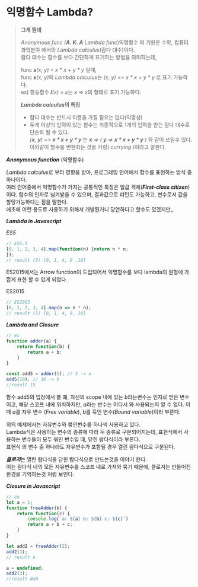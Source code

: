 <h1>익명함수 Lambda?</h1>

> <b>그게 뭔데</b>
>
> <i>Anonymous func (<b>A. K. A</b> Lambda func</i>)익명함수 의 기원은 수학, 컴퓨터과학분야 에서의 <i>Lambda calculus</i>(람다 대수)이다.<br/>람다 대수는 함수를 보다 간단하게 표기하는 방법을 의미하는데,
>
> func <i><b>s</b>(x, y) = x * x + y * y</i> 일때,<br/>func <i><b>s</b>(x, y)</i>의 <i>Lambda calculus</i>는 <i>(x, y) => x * x + y * y</i> 로 표기 가능하다.<br/>ex) 항등함수 <i><b>I</b>(x) = x</i>는  <i>x => x</i>의 형태로 표기 가능하다.
>
>  <b><i>Lambda calculus</i>의 특징</b>
>
> * 람다 대수는 반드시 이름을 가질 필요는 없다(익명성)  
> * 두개 이상의 입력이 있는 함수는 최종적으로 1개의 입력을 받는 람다 대수로 단순화 될 수 있다.<br/><i>(<b>x</b>, <b>y</b>) => <b>x * x + y * y</b></i> 는 <i><b>x</b> => ( <b>y</b> => <b>x * x + y * y</b> )</i> 와 같이 쓰일수 있다.<br/>이와같이 함수를 변한화는 것을 커링( <i>currying</i> )이라고 말한다.



<b><i>Anonymous function</i></b> (익명함수)

<i>Lambda calculus</i>로 부터 영향을 받아, 프로그레밍 언어에서 함수를 표현하는 방식 중 하나이다.<br/>여러 언어중에서 익명함수가 가지는 공통적인 특징은 일급 객체(<i><b>First-class citizen</b></i>) 이다. 함수의 인자로 넘겨받을 수 있으며, 결과값으로 리턴도 가능하고, 변수로서 값을 할당가능하다는 점을 말한다.<br/>에초에 이런 용도로 사용하기 위해서 개발된거니 당연하다고 할수도 있겠지만,,



<b><i>Lambda in Javascript</i></b>

<i>ES5</i>

```javascript
// ES5.1
[0, 1, 2, 3, 4].map(function(n) {return n * n;
});
// result (5) [0, 1, 4, 9 ,16]
```

ES2015에서는 Arrow function이 도입되어서 익명함수를 보다 lambda의 원형에 가깝게 표현 할 수 있게 되었다.

ES2015

```javascript
// ES2015
[0, 1, 2, 3, 4].map(n => n * n);
// result (5) [0, 1, 4, 9, 16]
```



<b><i>Lambda and Closure</i></b>

```javascript
// ex
function adder(a) {
    return function(b) {
        return a + b;
    }
}

const add5 = adder(5); // 5 -> a
add5(10); // 10 -> b
//result 15
```

함수 add5의 입장에서 볼 떄, 자신의 scope 내에 있는 <i>b</i>라는변수는 인자로 받은 변수이고, 해당 스코프 내에 위치하지만, <i>a</i>라는 변수는 어디서 와 사용되는지 알 수 없다. 이때 <i>a</i>를 자유 변수 (<i>Free variable</i>), <i>b</i>를 묶인 변수(<i>Bound variable</i>)이라 부른다.

위의 예제에서는 자유변수와 묶인변수를 하나씩 사용하고 있다.<br/>Lambda식은 사용하는 변수의 종류에 따라 두 종류로 구분되어지는데, 표현식에서 사용하는 변수들이 모두 묶인 변수일 때, 닫힌 람다식이라 부른다.<br/>표현식 의 변수 중 하나라도 자유변수가 포함될 경우 열린 람다식으로 구분된다.

<b><i>클로저</i></b>는 열린 람다식을 닫힌 람다식으로 만드는것을 이야기 한다.<br/>이는 람다식 내의 모든 자유변수를 스코프 내로 가져와 묶기 때문에, 클로저는 만들어진 환경을 기억하는것 처럼 보인다.



<b><i>Closure in Javascript</i></b>

```js
// ex
let a = 1;
function freeAdder(b) {
    return function(c) {
        console.log(`a: ${a} b: ${b} c: ${c}`)
        return a + b + c;
    }
}

let add2 = freeAdder(2);
add2(3);
// result 6

a = undefined;
add2(3);
//result NaN
```

